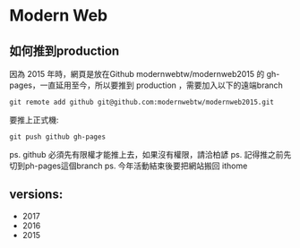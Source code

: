 # Modern Web 

## 如何推到production
因為 2015 年時，網頁是放在Github modernwebtw/modernweb2015 的 gh-pages，一直延用至今，所以要推到 production ，需要加入以下的遠端branch 

```
git remote add github git@github.com:modernwebtw/modernweb2015.git
```

要推上正式機:
```
git push github gh-pages
```

ps. github 必須先有限權才能推上去，如果沒有權限，請洽柏諺
ps. 記得推之前先切到ph-pages這個branch
ps. 今年活動結束後要把網站搬回 ithome 


## versions:
- 2017
- 2016
- 2015
